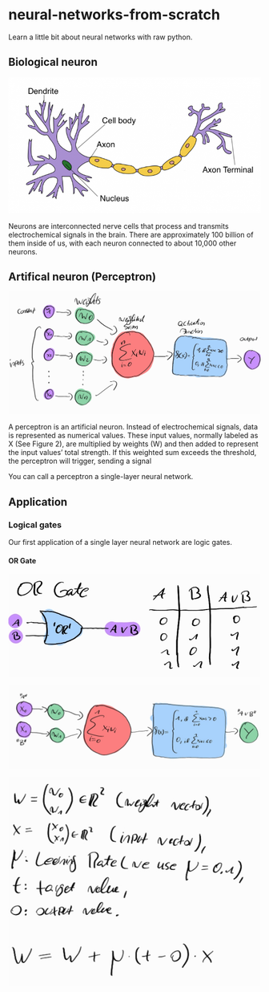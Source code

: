 # neural-networks-from-scratch
Learn a little bit about neural networks with raw python.

## Biological neuron

<p float="left">
   <img src="./res/biological_neuron.png">
</p>

Neurons are interconnected nerve cells that process and transmits electrochemical signals in the brain.
There are approximately 100 billion of them inside of us, with each neuron connected to about 10,000 other neurons.

## Artifical neuron (Perceptron)

<p float="left">
   <img src="./res/artifical_neuron.jpg">
</p>

A perceptron is an artificial neuron. Instead of electrochemical signals, data is represented as numerical values.
These input values, normally labeled as X (See Figure 2), are multiplied by weights (W) and then added to represent the input values’ total strength.
If this weighted sum exceeds the threshold, the perceptron will trigger, sending a signal

You can call a perceptron a single-layer neural network.

## Application

### Logical gates
Our first application of a single layer neural network are logic gates.

#### OR Gate

<p float="left">
   <img src="./res/OR_gate.jpg">
</p>

<p float="left">
   <img src="./res/perceptron_OR.jpg">
</p>

<p float="left">
   <img src="./res/update_OR.jpg">
</p>




